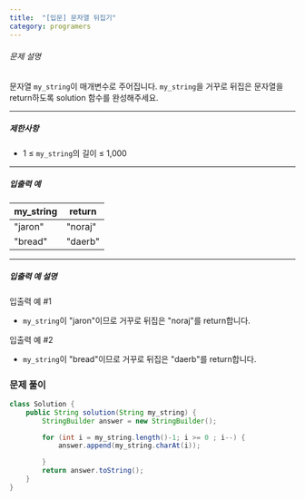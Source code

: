 ```yaml
---
title:  "[입문] 문자열 뒤집기"
category: programers
---
```




###### 문제 설명

문자열 `my_string`이 매개변수로 주어집니다. `my_string`을 거꾸로 뒤집은 문자열을 return하도록 solution 함수를 완성해주세요.

------

##### 제한사항

- 1 ≤ `my_string`의 길이 ≤ 1,000

------

##### 입출력 예

| my_string | return  |
| --------- | ------- |
| "jaron"   | "noraj" |
| "bread"   | "daerb" |

------

##### 입출력 예 설명

입출력 예 #1

- `my_string`이 "jaron"이므로 거꾸로 뒤집은 "noraj"를 return합니다.

입출력 예 #2

- `my_string`이 "bread"이므로 거꾸로 뒤집은 "daerb"를 return합니다.



### 문제 풀이

```java
class Solution {
    public String solution(String my_string) {
        StringBuilder answer = new StringBuilder();

        for (int i = my_string.length()-1; i >= 0 ; i--) {
            answer.append(my_string.charAt(i));

        }
        return answer.toString();
    }
}

```

